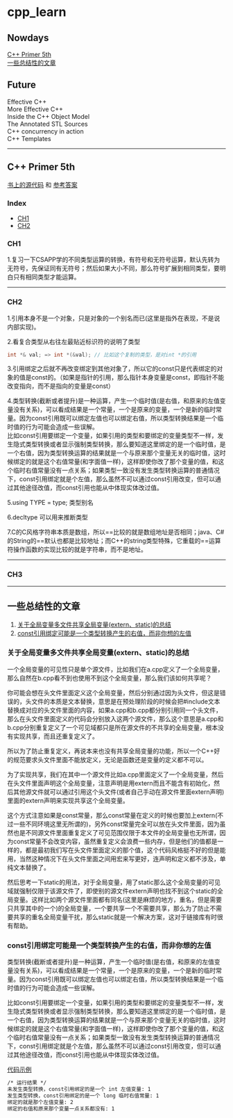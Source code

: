# cpp_learn

## Nowdays

[C++ Primer 5th](#C-Primer-5th)  
[一些总结性的文章](#一些总结性的文章)

## Future

Effective C++  
More Effective C++  
Inside the C++ Object Model  
The Annotated STL Sources  
C++ concurrency in action  
C++ Templates

---

## C++ Primer 5th

[书上的源代码](./cpp_primer/source) 和 [参考答案](https://github.com/Mooophy/Cpp-Primer)

### Index

- [CH1](#CH1)
- [CH2](#CH2)

### CH1

1.复习一下CSAPP学的不同类型运算的转换，有符号和无符号运算，默认先转为无符号，先保证同有无符号；然后如果大小不同，那么符号扩展到相同类型，要明白只有相同类型才能运算。

---

### CH2

1.引用本身不是一个对象，只是对象的一个别名而已(这里是指外在表现，不是说内部实现)。

2.看复合类型从右往左最贴近标识符的说明了类型

  ```c++
  int *& val; => int *(&val); // 比如这个复制的类型，是对int *的引用
  ```

3.引用绑定之后就不再改变绑定到其他对象了，所以它的const只是代表绑定的对象的值是const的。（如果是指针的引用，那么指针本身变量是const，即指针不能改变指向，而不是指向的变量是const）

4.类型转换(截断或者提升)是一种运算，产生一个临时值(是右值，和原来的左值变量没有关系)，可以看成结果是一个常量，一个是原来的变量，一个是新的临时常量。因为const引用既可以绑定左值也可以绑定右值，所以类型转换结果是一个临时值的行为可能会造成一些误解。  
比如const引用要绑定一个变量，如果引用的类型和要绑定的变量类型不一样，发生隐式类型转换或者显示强制类型转换，那么要知道这里绑定的是一个临时值，是一个右值，因为类型转换运算的结果就是一个与原来那个变量无关的临时值，这时候绑定的就是这个右值常量(和字面值一样)，这样即使你改了那个变量的值，和这个临时右值常量没有一点关系；如果类型一致没有发生类型转换运算的普通情况下，const引用绑定就是个左值，那么虽然不可以通过const引用改变，但可以通过其他途径改值，而const引用也能从中体现实体改过值。

5.using TYPE = type; 类型别名

6.decltype 可以用来推断类型

7.C的C风格字符串本质是数组，所以==比较的就是数组地址是否相同；java、C#的String的==默认也都是比较地址；而C++的string类型特殊，它重载的==运算符操作函数的实现比较的就是字符串，而不是地址。

---

### CH3

---

## 一些总结性的文章

1. [关于全局变量多文件共享全局变量(extern、static)的总结](#关于全局变量多文件共享全局变量externstatic的总结)  
2. [const引用绑定可能是一个类型转换产生的右值，而非你想的左值](#const引用绑定可能是一个类型转换产生的右值而非你想的左值)

### 关于全局变量多文件共享全局变量(extern、static)的总结

一个全局变量的可见性只是单个源文件，比如我们在a.cpp定义了一个全局变量，那么自然在b.cpp看不到也使用不到这个全局变量，那么我们该如何共享呢？

你可能会想在头文件里面定义这个全局变量，然后分别通过因为头文件，但这是错误的，头文件的本质是文本替换，意思是在预处理阶段的时候会把#include文本替换成对应的头文件里面的内容，如果a.cpp和b.cpp都分别引用同一个头文件，那么在头文件里面定义的代码会分别放入这两个源文件，那么这个意思是a.cpp和b.cpp分别重复定义了一个可见域都只是所在源文件的不共享的全局变量，根本没有实现共享，而且还重复定义了。

所以为了防止重复定义，再说本来也没有共享全局变量的功能，所以一个C++好的规范要求头文件里面不能放定义，无论是函数还是变量的定义都不可以。

为了实现共享，我们在其中一个源文件比如a.cpp里面定义了一个全局变量，然后在头文件里面声明这个全局变量，注意声明是用extern而且不能含有初始化，然后其他源文件就可以通过引用这个头文件(或者自己手动在源文件里面extern声明)里面的extern声明来实现共享这个全局变量。

这个方式注意如果是const常量，那么const常量在定义的时候也要加上extern(不过一些不同环境这里无所谓的)，另外const常量完全可以放在头文件里面，因为虽然也是不同源文件里面重复定义了可见范围仅限于本文件的全局变量也无所谓，因为const常量不会改变内容，虽然重复定义会浪费一些内存，但是他们的值都是一样的，都是最初我们写在头文件里面定义的那个值，这个代码风格挺不好的但是能用，当然这种情况下在头文件里面之间用宏来写更好，连声明和定义都不涉及，单纯文本替换了。

然后思考一下static的用法，对于全局变量，用了static那么这个全局变量的可见域就强制仅限于该源文件了，即使别的源文件extern声明也找不到这个static的全局变量。这样比如两个源文件里面都有同名(这里是麻烦的地方，重名，但是需要只共享其中的一个)的全局变量，一个要共享一个不需要共享，那么为了防止不需要共享的重名全局变量干扰，那么static就是一个解决方案，这对于链接库有时很有帮助。

### const引用绑定可能是一个类型转换产生的右值，而非你想的左值

类型转换(截断或者提升)是一种运算，产生一个临时值(是右值，和原来的左值变量没有关系)，可以看成结果是一个常量，一个是原来的变量，一个是新的临时常量。因为const引用既可以绑定左值也可以绑定右值，所以类型转换结果是一个临时值的行为可能会造成一些误解。

比如const引用要绑定一个变量，如果引用的类型和要绑定的变量类型不一样，发生隐式类型转换或者显示强制类型转换，那么要知道这里绑定的是一个临时值，是一个右值，因为类型转换运算的结果就是一个与原来那个变量无关的临时值，这时候绑定的就是这个右值常量(和字面值一样)，这样即使你改了那个变量的值，和这个临时右值常量没有一点关系；如果类型一致没有发生类型转换运算的普通情况下，const引用绑定就是个左值，那么虽然不可以通过const引用改变，但可以通过其他途径改值，而const引用也能从中体现实体改过值。

[代码示例](./source/blog2.cpp)  

```txt
/* 运行结果 */
未发生类型转换，const引用绑定的是一个 int 左值变量: 1
发生类型转换，const引用绑定的是一个 long 临时右值常量: 1
绑定的就是那个左值变量: 2
绑定的右值和原来那个变量一点关系都没有: 1
```
